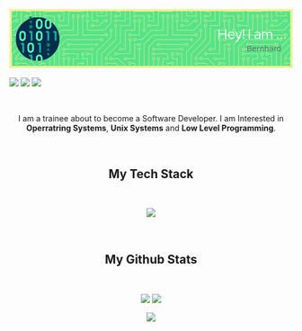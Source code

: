 <p align="center">
<img  src="src/Bernhard-github-header-image.png"> 
</p>
  <img src="https://badges.pufler.dev/years/BwM17">
  <img src="https://badges.pufler.dev/repos/BwM17">
  <img src="https://badges.pufler.dev/visits/BwM17/BwM17">
</p>
</br>

<p align="center">I am a trainee about to become a Software Developer.
I am Interested in <b>Operratring Systems</b>, <b>Unix Systems</b> and <b>Low Level Programming</b>.
</p>
</br>

<h2 align="center"> My Tech Stack</h2>
</br>
<p align="center">
  <a href="https://skillicons.dev">
    <img src="https://skillicons.dev/icons?i=c,cpp,bash,linux,git,github,neovim" />
  </a>
</p>
</br>

<h2 align="center">My Github Stats</h2>
</br>

<p align = "center">
  <img  src = "https://github-readme-stats.vercel.app/api?username=BwM17&show_icons=true&line_height=27&theme=tokyonight">
  <img src = "https://github-readme-stats.vercel.app/api/top-langs/?username=BwM17&hide=&theme=tokyonight">
</p>

<p align = "center">
   <img  src="https://github-readme-streak-stats.herokuapp.com/?user=BwM17&show_icons=true&locale=en&layout=compact&theme=tokyonight&line_height=0" />
</p> 

